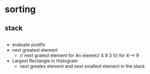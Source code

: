 # sorting

## stack

```
```
- evaluate postfix
- next greatest element 
    + // next gratest element for An elemet//  4 9 3 1// for 4--> 9
- Largest Rectangle in Histogram
    - next greates element and next smallest element in the     stack